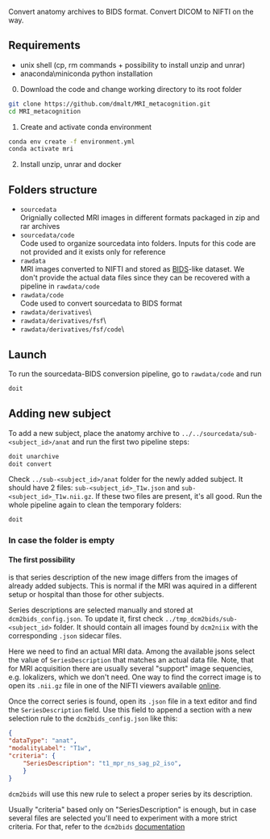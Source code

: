 Convert anatomy archives to BIDS format. Convert DICOM to NIFTI on the way.

Requirements
------------
- unix shell (cp, rm commands + possibility to install unzip and unrar)
- anaconda\miniconda python installation

0. Download the code and change working directory to its root folder

```bash
git clone https://github.com/dmalt/MRI_metacognition.git
cd MRI_metacognition
```

1. Create and activate conda environment
```bash
conda env create -f environment.yml
conda activate mri
```
2. Install unzip, unrar and docker

Folders structure
-----------------

- `sourcedata`\
    Orignially collected MRI images in different formats packaged in zip and rar archives
- `sourcedata/code`\
    Code used to organize sourcedata into folders. Inputs for this code are not provided and it
    exists only for reference
- `rawdata`\
    MRI images converted to NIFTI and stored as [BIDS](https://bids.neuroimaging.io/)-like dataset.
    We don't provide the actual data files since they can be recovered with a pipeline in `rawdata/code`
- `rawdata/code`\
    Code used to convert sourcedata to BIDS format
- `rawdata/derivatives`\
- `rawdata/derivatives/fsf`\
- `rawdata/derivatives/fsf/code`\

Launch
------
To run the sourcedata-BIDS conversion pipeline, go to `rawdata/code` and run
```bash
doit
```

Adding new subject
------------------
To add a new subject, place the anatomy archive to `../../sourcedata/sub-<subject_id>/anat`
and run the first two pipeline steps:
```bash
doit unarchive
doit convert
```

Check `../sub-<subject_id>/anat` folder for the newly added subject. It should have 2 files:
`sub-<subject_id>_T1w.json` and `sub-<subject_id>_T1w.nii.gz`. If these two files are present, it's all good.
Run the whole pipeline again to clean the temporary folders:

```bash
doit
```

### In case the folder is empty

#### The first possibility
is that series description of the new image differs from the images of already
added subjects. This is normal if the MRI was aquired in a different setup or
hospital than those for other subjects.

Series descriptions are selected manually and stored at `dcm2bids_config.json`.
To update it, first check `../tmp_dcm2bids/sub-<subject_id>` folder. It should
contain all images found by `dcm2niix` with the corresponding `.json` sidecar files.

Here we need to find an actual MRI data. Among the available jsons select the
value of `SeriesDescription` that matches an actual data file. Note, that for
MRI acquisition there are usually several "support" image sequencies, e.g.
lokalizers, which we don't need. One way to find the correct image is to open
its `.nii.gz` file in one of the NIFTI viewers available [online](https://socr.umich.edu/HTML5/BrainViewer/).

Once the correct series is found, open its `.json` file in a text editor and find the `SeriesDescription` field.
Use this field to append a section with a new selection rule to the `dcm2bids_config.json` like this:

```json
{
"dataType": "anat",
"modalityLabel": "T1w",
"criteria": {
    "SeriesDescription": "t1_mpr_ns_sag_p2_iso",
    }
}
```

`dcm2bids` will use this new rule to select a proper series by its description.

Usually "criteria" based only on "SeriesDescription" is enough, but in case several files
are selected you'll need to experiment with a more strict criteria. For that, refer to
the `dcm2bids` [documentation](https://unfmontreal.github.io/Dcm2Bids/docs/how-to/create-config-file/)


